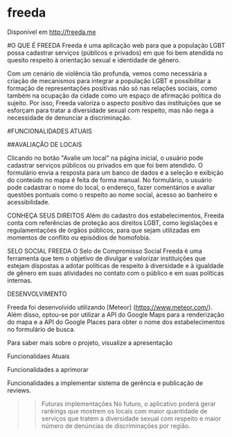 freeda
======
Disponível em http://freeda.me

#O QUE É FREEDA
Freeda é uma aplicação web para que a população LGBT possa cadastrar serviços (públicos e privados) em que foi bem atendida no quesito respeito à orientação sexual e identidade de gênero.

Com um cenário de violência tão profunda, vemos como necessária a criação de mecanismos para integrar a população LGBT e possibilitar a formação de representações positivas não só nas relações sociais, como também na ocupação da cidade como um espaço de afirmação política do sujeito. Por isso, Freeda valoriza o aspecto positivo das instituições que se esforçam para tratar a diversidade sexual com respeito, mas não nega a necessidade de denunciar a discriminação.

#FUNCIONALIDADES ATUAIS

##AVALIAÇÃO DE LOCAIS

Clicando no botão "Avalie um local" na página inicial, o usuário pode cadastrar serviços públicos ou privados em que foi bem atendido. O formulário envia a resposta para um banco de dados e a seleção e exibição do conteúdo no mapa é feita de forma manual. No formulário, o usuário pode cadastrar o nome do local, o endereço, fazer comentários e avaliar questões pontuais como o respeito ao nome social, acesso ao banheiro e acessibilidade.

  CONHEÇA SEUS DIREITOS
  Além do cadastro dos estabelecimentos, Freeda conta com referências de proteção aos direitos LGBT, como       legislações e regulamentações de órgãos públicos, para que sejam utilizadas em momentos de conflito ou episódios de homofobia.

  SELO SOCIAL FREEDA
  O Selo de Compromisso Social Freeda é uma ferramenta que tem o objetivo de divulgar e valorizar instituições que   estejam dispostas a adotar políticas de respeito à diversidade e à igualdade de gênero em suas atividades no       contato com o público e em suas políticas internas.

DESENVOLVIMENTO

Freeda foi desenvolvido utilizando [Meteor] (https://www.meteor.com/). Além disso, optou-se por utilizar a API do Google Maps para a renderização do mapa e a API do Google Places para obter o nome dos estabelecimentos no formulário de busca.

Para saber mais sobre o projeto, visualize a apresentação


Funcionalidaes Atuais

Funcionalidades a aprimorar

Funcionalidades a implementar
sistema de gerência e publicação de reviews.






>> Futuras implementações
No futuro, o aplicativo poderá gerar rankings que mostrem os locais com maior quantidade de serviços que tratem a diversidade sexual com respeito e maior número de denúncias de discriminações por região.
